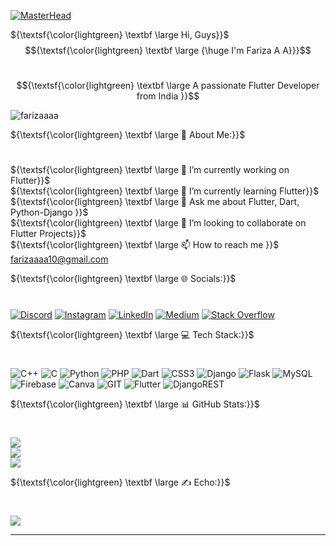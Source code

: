 [![MasterHead](https://fuertedevelopers.com/assets/Images/flutterdevelopment.gif)](https://rishavchanda.io)



${\textsf{\color{lightgreen} \textbf \large Hi, Guys}}$
$${\textsf{\color{lightgreen} \textbf \large {\huge I'm Fariza A A}}}$$

<h1 align="center" color="white"></h1>

$${\textsf{\color{lightgreen} \textbf \large A passionate Flutter Developer from India }}$$

<p align="left"> <img src="https://komarev.com/ghpvc/?username=farizaaaa&label=Profile%20views&color=0e75b6&style=flat" alt="farizaaaa" /> </p>

${\textsf{\color{lightgreen} \textbf \large 💫 About Me:}}$
<h1 align="left"></h1>
 
${\textsf{\color{lightgreen} \textbf \large 🔭 I’m currently working on Flutter}}$<br>
${\textsf{\color{lightgreen} \textbf \large 🌱 I’m currently learning Flutter}}$<br>
${\textsf{\color{lightgreen} \textbf \large 💬 Ask me about Flutter, Dart, Python-Django }}$<br>
${\textsf{\color{lightgreen} \textbf \large 👯 I’m looking to collaborate on Flutter Projects}}$<br>
${\textsf{\color{lightgreen} \textbf \large 📫 How to reach me }}$ farizaaaa10@gmail.com


${\textsf{\color{lightgreen} \textbf \large 🌐 Socials:}}$
<h1 align="left"></h1>

[![Discord](https://img.shields.io/badge/Discord-%237289DA.svg?logo=discord&logoColor=white)](https://discord.gg/https://discord.gg/E6TNbXwa) [![Instagram](https://img.shields.io/badge/Instagram-%23E4405F.svg?logo=Instagram&logoColor=white)](https://instagram.com/https://instagram.com/__fari___za____) [![LinkedIn](https://img.shields.io/badge/LinkedIn-%230077B5.svg?logo=linkedin&logoColor=white)](https://linkedin.com/in/linkedin.com/in/fariza-a-a-661820253) [![Medium](https://img.shields.io/badge/Medium-12100E?logo=medium&logoColor=white)](https://medium.com/@https://github.com/Farizaaaa/) [![Stack Overflow](https://img.shields.io/badge/-Stackoverflow-FE7A16?logo=stack-overflow&logoColor=white)](https://stackoverflow.com/users/19923552)

${\textsf{\color{lightgreen} \textbf \large 💻 Tech Stack:}}$
<h1 align="left"></h1>

![C++](https://img.shields.io/badge/c++-%2300599C.svg?style=for-the-badge&logo=c%2B%2B&logoColor=white) ![C](https://img.shields.io/badge/c-%2300599C.svg?style=for-the-badge&logo=c&logoColor=white) ![Python](https://img.shields.io/badge/python-3670A0?style=for-the-badge&logo=python&logoColor=ffdd54) ![PHP](https://img.shields.io/badge/php-%23777BB4.svg?style=for-the-badge&logo=php&logoColor=white) ![Dart](https://img.shields.io/badge/dart-%230175C2.svg?style=for-the-badge&logo=dart&logoColor=white) ![CSS3](https://img.shields.io/badge/css3-%231572B6.svg?style=for-the-badge&logo=css3&logoColor=white) ![Django](https://img.shields.io/badge/django-%23092E20.svg?style=for-the-badge&logo=django&logoColor=white) ![Flask](https://img.shields.io/badge/flask-%23000.svg?style=for-the-badge&logo=flask&logoColor=white) ![MySQL](https://img.shields.io/badge/mysql-%2300000f.svg?style=for-the-badge&logo=mysql&logoColor=white) ![Firebase](https://img.shields.io/badge/Firebase-039BE5?style=for-the-badge&logo=Firebase&logoColor=white) ![Canva](https://img.shields.io/badge/Canva-%2300C4CC.svg?style=for-the-badge&logo=Canva&logoColor=white) ![GIT](https://img.shields.io/badge/Git-fc6d26?style=for-the-badge&logo=git&logoColor=white) ![Flutter](https://img.shields.io/badge/Flutter-%2302569B.svg?style=for-the-badge&logo=Flutter&logoColor=white) ![DjangoREST](https://img.shields.io/badge/DJANGO-REST-ff1709?style=for-the-badge&logo=django&logoColor=white&color=ff1709&labelColor=gray)

${\textsf{\color{lightgreen} \textbf \large 📊 GitHub Stats:}}$
<h1 align="left"></h1>

![](https://github-readme-stats.vercel.app/api?username=Farizaaaa&theme=merko&hide_border=false&include_all_commits=true&count_private=true)<br/>
![](https://github-readme-streak-stats.herokuapp.com/?user=Farizaaaa&theme=merko&hide_border=false)<br/>
![](https://github-readme-stats.vercel.app/api/top-langs/?username=Farizaaaa&theme=merko&hide_border=false&include_all_commits=true&count_private=true&layout=compact)

${\textsf{\color{lightgreen} \textbf \large ✍️ Echo:}}$
<h1 align="left"></h1>

![](https://quotes-github-readme.vercel.app/api?type=horizontal&theme=merko)



---

<!-- Proudly created with GPRM ( https://gprm.itsvg.in ) -->
